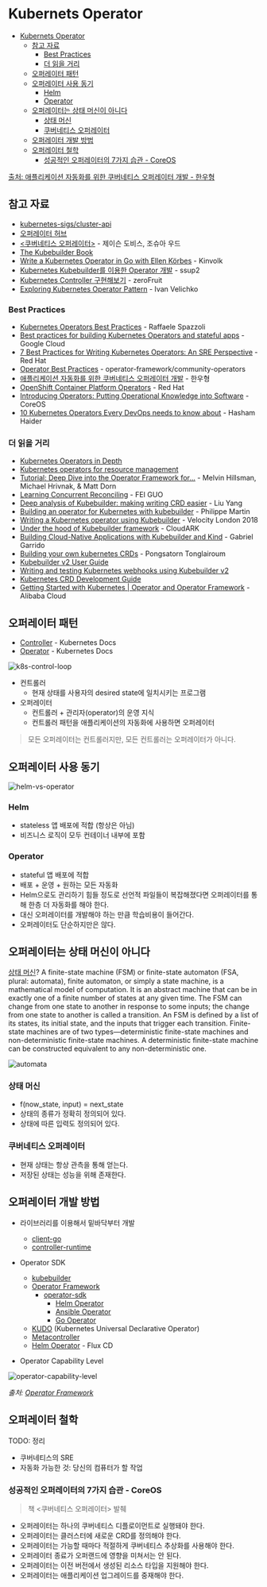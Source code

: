 # Kubernets Operator

- [Kubernets Operator](#kubernets-operator)
  - [참고 자료](#참고-자료)
    - [Best Practices](#best-practices)
    - [더 읽을 거리](#더-읽을-거리)
  - [오퍼레이터 패턴](#오퍼레이터-패턴)
  - [오퍼레이터 사용 동기](#오퍼레이터-사용-동기)
    - [Helm](#helm)
    - [Operator](#operator)
  - [오퍼레이터는 상태 머신이 아니다](#오퍼레이터는-상태-머신이-아니다)
    - [상태 머신](#상태-머신)
    - [쿠버네티스 오퍼레이터](#쿠버네티스-오퍼레이터)
  - [오퍼레이터 개발 방법](#오퍼레이터-개발-방법)
  - [오퍼레이터 철학](#오퍼레이터-철학)
    - [성공적인 오퍼레이터의 7가지 습관 - CoreOS](#성공적인-오퍼레이터의-7가지-습관---coreos)

[출처: 애플리케이션 자동화를 위한 쿠버네티스 오퍼레이터 개발 - 한우형](https://www.youtube.com/watch?v=abHOcr-HTI4)

## 참고 자료

- [kubernetes-sigs/cluster-api](https://github.com/kubernetes-sigs/cluster-api)
- [오퍼레이터 허브](https://operatorhub.io/)
- [<쿠버네티스 오퍼레이터>](http://www.acornpub.co.kr/book/kubernetes-operators) - 제이슨 도비스, 조슈아 우드
- [The Kubebuilder Book](https://book.kubebuilder.io/)
- [Write a Kubernetes Operator in Go with Ellen Körbes](https://youtu.be/85dKpsFFju4) - Kinvolk
- [Kubernetes Kubebuilder를 이용한 Operator 개발](https://ssup2.github.io/programming/Kubernetes_Kubebuilder/) - ssup2
- [Kubernetes Controller 구현해보기](https://getoutsidedoor.com/2020/05/09/kubernetes-controller-%EA%B5%AC%ED%98%84%ED%95%B4%EB%B3%B4%EA%B8%B0/) - zeroFruit
- [Exploring Kubernetes Operator Pattern](https://iximiuz.com/en/posts/kubernetes-operator-pattern/) - Ivan Velichko

### Best Practices

- [Kubernetes Operators Best Practices](https://www.openshift.com/blog/kubernetes-operators-best-practices) - Raffaele Spazzoli
- [Best practices for building Kubernetes Operators and stateful apps](https://cloud.google.com/blog/products/containers-kubernetes/best-practices-for-building-kubernetes-operators-and-stateful-apps) - Google Cloud
- [7 Best Practices for Writing Kubernetes Operators: An SRE Perspective](https://www.openshift.com/blog/7-best-practices-for-writing-kubernetes-operators-an-sre-perspective) - Red Hat
- [Operator Best Practices](https://github.com/operator-framework/community-operators/blob/master/docs/best-practices.md) - operator-framework/community-operators
- [애플리케이션 자동화를 위한 쿠버네티스 오퍼레이터 개발](https://youtu.be/abHOcr-HTI4) - 한우형
- [OpenShift Container Platform Operators](https://access.redhat.com/documentation/en-us/openshift_container_platform/4.3/html-single/operators/index) - Red Hat
- [Introducing Operators: Putting Operational Knowledge into Software](https://web.archive.org/web/20170129131616/https://coreos.com/blog/introducing-operators.html) - CoreOS
- [10 Kubernetes Operators Every DevOps needs to know about](https://www.replex.io/blog/10-kubernetes-operators-every-devops-needs-to-know-about) - Hasham Haider

### 더 읽을 거리

- [Kubernetes Operators in Depth](https://www.infoq.com/articles/kubernetes-operators-in-depth/)
- [Kubernetes operators for resource management](https://www.stephenzoio.com/kubernetes-operators-for-resource-management/)
- [Tutorial: Deep Dive into the Operator Framework for...](https://youtu.be/8_DaCcRMp5I) - Melvin Hillsman, Michael Hrivnak, & Matt Dorn
- [Learning Concurrent Reconciling](http://openkruise.io/en-us/blog/blog2.html) - FEI GUO
- [Deep analysis of Kubebuilder: making writing CRD easier](https://laptrinhx.com/deep-analysis-of-kubebuilder-making-writing-crd-easier-3037683434/) - Liu Yang
- [Building an operator for Kubernetes with kubebuilder](https://itnext.io/building-an-operator-for-kubernetes-with-kubebuilder-17cbd3f07761) - Philippe Martin
- [Writing a Kubernetes operator using Kubebuilder](https://youtu.be/Fp0QUf0Bwm0) - Velocity London 2018
- [Under the hood of Kubebuilder framework](https://itnext.io/under-the-hood-of-kubebuilder-framework-ff6b38c10796) - CloudARK
- [Building Cloud-Native Applications with Kubebuilder and Kind](https://caylent.com/building-cloud-native-applications-with-kubebuilder-and-kind) - Gabriel Garrido
- [Building your own kubernetes CRDs](https://itnext.io/building-your-own-kubernetes-crds-701de1c9a161) - Pongsatorn Tonglairoum
- [Kubebuilder v2 User Guide](https://www.programmersought.com/article/13635893077/)
- [Writing and testing Kubernetes webhooks using Kubebuilder v2](https://ymmt2005.hatenablog.com/entry/2019/08/10/Writing_and_testing_Kubernetes_webhooks_using_Kubebuilder_v2)
- [Kubernetes CRD Development Guide](https://developpaper.com/kubernetes-crd-development-guide/)
- [Getting Started with Kubernetes | Operator and Operator Framework](https://www.alibabacloud.com/blog/getting-started-with-kubernetes-%7C-operator-and-operator-framework_596320) - Alibaba Cloud

## 오퍼레이터 패턴

- [Controller](https://kubernetes.io/docs/concepts/architecture/controller/) - Kubernetes Docs
- [Operator](https://kubernetes.io/docs/concepts/extend-kubernetes/operator/) - Kubernetes Docs

![k8s-control-loop](../images/k8s-control-loop.png)

- 컨트롤러
  - 현재 상태를 사용자의 desired state에 일치시키는 프로그램
- 오퍼레이터
  - 컨트롤러 + 관리자(operator)의 운영 지식
  - 컨트롤러 패턴을 애플리케이션의 자동화에 사용하면 오퍼레이터

> 모든 오퍼레이터는 컨트롤러지만, 모든 컨트롤러는 오퍼레이터가 아니다.

## 오퍼레이터 사용 동기

![helm-vs-operator](../images/helm-vs-operator.png)

### Helm

- stateless 앱 배포에 적합 (항상은 아님)
- 비즈니스 로직이 모두 컨테이너 내부에 포함

### Operator

- stateful 앱 배포에 적합
- 배포 + 운영 + 원하는 모든 자동화
- Helm으로도 관리하기 힘들 정도로 선언적 파일들이 복잡해졌다면 오퍼레이터를 통해 한층 더 자동화를 해야 한다.
- 대신 오퍼레이터를 개발해야 하는 만큼 학습비용이 들어간다.
- 오퍼레이터도 단순하지만은 않다.

## 오퍼레이터는 상태 머신이 아니다

[상태 머신](https://en.wikipedia.org/wiki/Finite-state_machine)? A finite-state machine (FSM) or finite-state automaton (FSA, plural: automata), finite automaton, or simply a state machine, is a mathematical model of computation. It is an abstract machine that can be in exactly one of a finite number of states at any given time. The FSM can change from one state to another in response to some inputs; the change from one state to another is called a transition. An FSM is defined by a list of its states, its initial state, and the inputs that trigger each transition. Finite-state machines are of two types—deterministic finite-state machines and non-deterministic finite-state machines. A deterministic finite-state machine can be constructed equivalent to any non-deterministic one.

![automata](../images/automata-theory.png)

### 상태 머신

- f(now_state, input) = next_state
- 상태의 종류가 정확히 정의되어 있다.
- 상태에 따른 입력도 정의되어 있다.

### 쿠버네티스 오퍼레이터

- 현재 상태는 항상 관측을 통해 얻는다.
- 저장된 상태는 성능을 위해 존재한다.

## 오퍼레이터 개발 방법

- 라이브러리를 이용해서 밑바닥부터 개발
  - [client-go](https://github.com/kubernetes/client-go)
  - [controller-runtime](https://github.com/kubernetes-sigs/controller-runtime)
- Operator SDK
  - [kubebuilder](https://github.com/kubernetes-sigs/kubebuilder)
  - [Operator Framework](https://operatorframework.io/)
    - [operator-sdk](https://github.com/operator-framework/operator-sdk)
      - [Helm Operator](https://sdk.operatorframework.io/docs/building-operators/helm/)
      - [Ansible Operator](https://sdk.operatorframework.io/docs/building-operators/ansible/tutorial/)
      - [Go Operator](https://sdk.operatorframework.io/docs/building-operators/golang/)
  - [KUDO](https://kudo.dev/) (Kubernetes Universal Declarative Operator)
  - [Metacontroller](https://metacontroller.github.io/metacontroller/)
  - [Helm Operator](https://github.com/fluxcd/helm-operator) - Flux CD

- Operator Capability Level

![operator-capability-level](../images/operator-capability-level.png)

_출처: [Operator Framework](https://sdk.operatorframework.io/docs/overview/)_

## 오퍼레이터 철학

TODO: 정리

- 쿠버네티스의 SRE
- 자동화 가능한 것: 당신의 컴퓨터가 할 작업

### 성공적인 오퍼레이터의 7가지 습관 - CoreOS

> 책 <쿠버네티스 오퍼레이터> 발췌

- 오퍼레이터는 하나의 쿠버네티스 디플로이먼트로 실행돼야 한다.
- 오퍼레이터는 클러스터에 새로운 CRD를 정의해야 한다.
- 오퍼레이터는 가능할 때마다 적절하게 쿠버네티스 추상화를 사용해야 한다.
- 오퍼레이터 종료가 오퍼랜드에 영향을 미쳐서는 안 된다.
- 오퍼레이터는 이전 버전에서 생성된 리소스 타입을 지원해야 한다.
- 오퍼레이터는 애플리케이션 업그레이드를 중재해야 한다.
